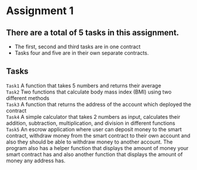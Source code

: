 # Assignment 1
## There are a total of 5 tasks in this assignment.<br >
- The first, second and third tasks are in one contract
- Tasks four and five are in their own separate contracts.
## Tasks
```Task1```
A function that takes 5 numbers and returns their average<br >
```Task2```
Two functions that calculate body mass index (BMI) using two different methods<br >
```Task3```
A function that returns the address of the account which deployed the contract<br >
```Task4```
A simple calculator that takes 2 numbers as input, calculates their addition, subtraction, multiplication, and division in different functions<br >
```Task5```
An escrow application where user can deposit money to the smart contract, withdraw money from the smart contract to their own account 
and also they should be able to withdraw money to another account. The program also has a helper function that displays the 
amount of money your smart contract has and also another function that displays the amount of money any address has.
